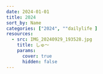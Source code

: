```yaml
---
date: 2024-01-01
title: 2024
sort_by: Name
categories: ["2024", ""dailylife ]
resources:
  - src: IMG_20240929_193528.jpg
    title: しゅ～
    params:
      cover: true
      hidden: false
---
```

